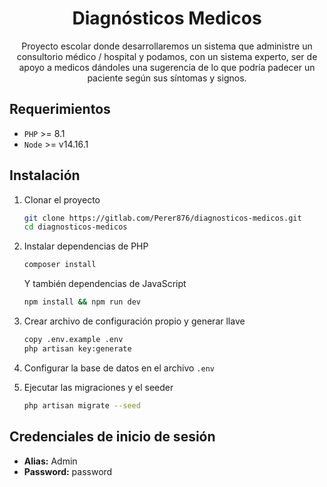 <h1 align="center">Diagnósticos Medicos</h1>
<p align="center">Proyecto escolar donde desarrollaremos un sistema que administre un consultorio médico / hospital y podamos, con un sistema experto, ser de apoyo a medicos dándoles una sugerencia de lo que podría padecer un paciente según sus síntomas y signos.</p>

## Requerimientos
* `PHP` >= 8.1
* `Node` >= v14.16.1

## Instalación
1. Clonar el proyecto
    ```bash
    git clone https://gitlab.com/Perer876/diagnosticos-medicos.git
    cd diagnosticos-medicos
    ```
2. Instalar dependencias de PHP
    ```bash
    composer install
    ```
    Y también dependencias de JavaScript
    ```bash
    npm install && npm run dev
    ```

3. Crear archivo de configuración propio y generar llave
    ```bash
    copy .env.example .env
    php artisan key:generate
    ```

4. Configurar la base de datos en el archivo ``.env``

5. Ejecutar las migraciones y el seeder
    ```bash
    php artisan migrate --seed
    ```
## Credenciales de inicio de sesión

* **Alias:** Admin
* **Password:** password
